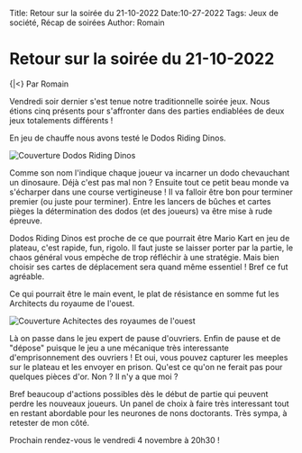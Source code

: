 Title: Retour sur la soirée du 21-10-2022
Date:10-27-2022
Tags: Jeux de société, Récap de soirées
Author: Romain

# Retour sur la soirée du 21-10-2022
{|<} Par Romain

Vendredi soir dernier s'est tenue notre traditionnelle soirée jeux. Nous étions cinq présents pour s'affronter dans des parties endiablées de deux jeux totalements différents !

En jeu de chauffe nous avons testé le Dodos Riding Dinos.

![Couverture Dodos Riding Dinos](/_images/images/DodosRidingDinos.jpeg)

Comme son nom l'indique chaque joueur va incarner un dodo chevauchant un dinosaure. Déjà c'est pas mal non ? Ensuite tout ce petit beau monde va s'écharper dans une course vertigineuse ! Il va falloir être bon pour terminer premier (ou juste pour terminer). Entre les lancers de bûches et cartes pièges la détermination des dodos (et des joueurs) va être mise à rude épreuve. 

Dodos Riding Dinos est proche de ce que pourrait être Mario Kart en jeu de plateau, c'est rapide, fun, rigolo. Il faut juste se laisser porter par la partie, le chaos général vous empèche de trop réfléchir à une stratégie. Mais bien choisir ses cartes de déplacement sera quand même essentiel ! Bref ce fut agréable.


Ce qui pourrait être le main event, le plat de résistance en somme fut les Architects du royaume de l'ouest. 

![Couverture Achitectes des royaumes de l'ouest](/_images/images/ArchitectsRoyaumeOuest.png)

Là on passe dans le jeu expert de pause d'ouvriers. Enfin de pause et de "dépose" puisque le jeu a une mécanique très interessante d'emprisonnement des ouvriers ! Et oui, vous pouvez capturer les meeples sur le plateau et les envoyer en prison. Qu'est ce qu'on ne ferait pas pour quelques pièces d'or. Non ? Il n'y a que moi ?

Bref beaucoup d'actions possibles dès le début de partie qui peuvent perdre les nouveaux joueurs. Un panel de choix à faire très interessant tout en restant abordable pour les neurones de nons doctorants. Très sympa, à retester de mon côté. 

Prochain rendez-vous le vendredi 4 novembre à 20h30 !
